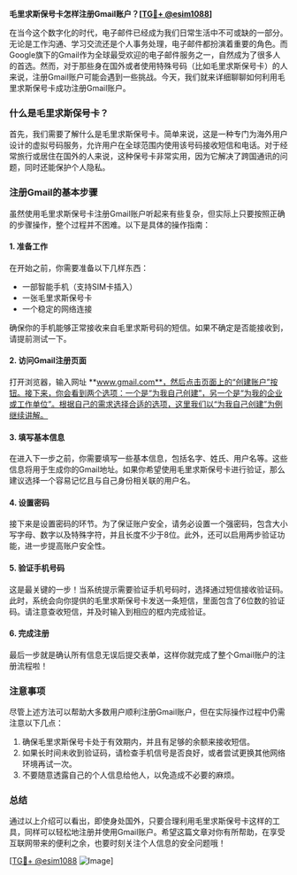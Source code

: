 **毛里求斯保号卡怎样注册Gmail账户？[[TG💪+ @esim1088](https://t.me/s/esim1088)]**

在当今这个数字化的时代，电子邮件已经成为我们日常生活中不可或缺的一部分。无论是工作沟通、学习交流还是个人事务处理，电子邮件都扮演着重要的角色。而Google旗下的Gmail作为全球最受欢迎的电子邮件服务之一，自然成为了很多人的首选。然而，对于那些身在国外或者使用特殊号码（比如毛里求斯保号卡）的人来说，注册Gmail账户可能会遇到一些挑战。今天，我们就来详细聊聊如何利用毛里求斯保号卡成功注册Gmail账户。

### 什么是毛里求斯保号卡？

首先，我们需要了解什么是毛里求斯保号卡。简单来说，这是一种专门为海外用户设计的虚拟号码服务，允许用户在全球范围内使用该号码接收短信和电话。对于经常旅行或居住在国外的人来说，这种保号卡非常实用，因为它解决了跨国通讯的问题，同时还能保护个人隐私。

### 注册Gmail的基本步骤

虽然使用毛里求斯保号卡注册Gmail账户听起来有些复杂，但实际上只要按照正确的步骤操作，整个过程并不困难。以下是具体的操作指南：

#### 1. 准备工作

在开始之前，你需要准备以下几样东西：
- 一部智能手机（支持SIM卡插入）
- 一张毛里求斯保号卡
- 一个稳定的网络连接

确保你的手机能够正常接收来自毛里求斯号码的短信。如果不确定是否能接收到，请提前测试一下。

#### 2. 访问Gmail注册页面

打开浏览器，输入网址 **www.gmail.com**，然后点击页面上的“创建账户”按钮。接下来，你会看到两个选项：一个是“为我自己创建”，另一个是“为我的企业或工作单位”。根据自己的需求选择合适的选项，这里我们以“为我自己创建”为例继续讲解。

#### 3. 填写基本信息

在进入下一步之前，你需要填写一些基本信息，包括名字、姓氏、用户名等。这些信息将用于生成你的Gmail地址。如果你希望使用毛里求斯保号卡进行验证，那么建议选择一个容易记忆且与自己身份相关联的用户名。

#### 4. 设置密码

接下来是设置密码的环节。为了保证账户安全，请务必设置一个强密码，包含大小写字母、数字以及特殊字符，并且长度不少于8位。此外，还可以启用两步验证功能，进一步提高账户安全性。

#### 5. 验证手机号码

这是最关键的一步！当系统提示需要验证手机号码时，选择通过短信接收验证码。此时，系统会向你提供的毛里求斯保号卡发送一条短信，里面包含了6位数的验证码。请注意查收短信，并及时输入到相应的框内完成验证。

#### 6. 完成注册

最后一步就是确认所有信息无误后提交表单，这样你就完成了整个Gmail账户的注册流程啦！

### 注意事项

尽管上述方法可以帮助大多数用户顺利注册Gmail账户，但在实际操作过程中仍需注意以下几点：

1. 确保毛里求斯保号卡处于有效期内，并且有足够的余额来接收短信。
2. 如果长时间未收到验证码，请检查手机信号是否良好，或者尝试更换其他网络环境再试一次。
3. 不要随意透露自己的个人信息给他人，以免造成不必要的麻烦。

### 总结

通过以上介绍可以看出，即使身处国外，只要合理利用毛里求斯保号卡这样的工具，同样可以轻松地注册并使用Gmail账户。希望这篇文章对你有所帮助，在享受互联网带来的便利之余，也要时刻关注个人信息的安全问题哦！

[[TG💪+ @esim1088](https://t.me/s/esim1088) ![Image](https://i.postimg.cc/4NQfJmqS/Snipaste-2025-05-13-00-14-12.png)]